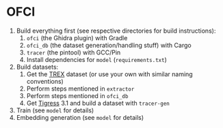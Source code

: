 # OFCI

1. Build everything first (see respective directories for build instructions):
    1. `ofci` (the Ghidra plugin) with Gradle
    2. `ofci_db` (the dataset generation/handling stuff) with Cargo
    3. `tracer` (the pintool) with GCC/Pin
    4. Install dependencies for `model` (`requirements.txt`)
2. Build datasets:
    1. Get the [TREX](https://drive.google.com/drive/folders/1FXlrGiZkch9bnAxlrm43IhYGC3r5NveA?usp=sharing) dataset (or use your own with similar naming conventions)
    2. Perform steps mentioned in `extractor`
    3. Perform steps mentioned in `ofci_db`
    3. Get [Tigress](https://tigress.wtf) 3.1 and build a dataset with `tracer-gen`
3. Train (see `model` for details)
4. Embedding generation (see `model` for details)
